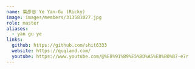 ```yaml
---
name: 葉彥谷 Ye Yan-Gu (Ricky)
image: images/members/313581027.jpg
role: master
aliases:
  - yan gu ye
links:
  github: https://github.com/shit6333
  website: https://quqland.com/
  youtube: https://www.youtube.com/@%E8%91%89%E5%BD%A5%E8%B0%B7-e7r
---
```

